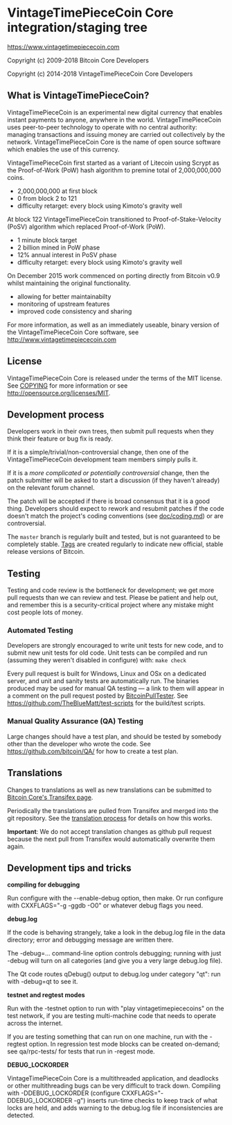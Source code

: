 VintageTimePieceCoin Core integration/staging tree
=====================================

https://www.vintagetimepiececoin.com

Copyright (c) 2009-2018 Bitcoin Core Developers

Copyright (c) 2014-2018 VintageTimePieceCoin Core Developers

What is VintageTimePieceCoin?
----------------

VintageTimePieceCoin is an experimental new digital currency that enables instant payments to
anyone, anywhere in the world. VintageTimePieceCoin uses peer-to-peer technology to operate
with no central authority: managing transactions and issuing money are carried
out collectively by the network. VintageTimePieceCoin Core is the name of open source
software which enables the use of this currency.

VintageTimePieceCoin first started as a variant of Litecoin using Scrypt as
the Proof-of-Work (PoW) hash algorithm to premine total of 2,000,000,000 coins.
 - 2,000,000,000 at first block
 - 0 from block 2 to 121
 - difficulty retarget: every block using Kimoto's gravity well

At block 122 VintageTimePieceCoin transitioned to Proof-of-Stake-Velocity (PoSV)
algorithm which replaced Proof-of-Work (PoW).
 - 1 minute block target
 - 2 billion mined in PoW phase
 - 12% annual interest in PoSV phase
 - difficulty retarget: every block using Kimoto's gravity well

On December 2015 work commenced on porting directly from Bitcoin v0.9 whilst maintaining the original functionality.
 - allowing for better maintainabilty
 - monitoring of upstream features
 - improved code consistency and sharing

For more information, as well as an immediately useable, binary version of
the VintageTimePieceCoin Core software, see http://www.vintagetimepiececoin.com

License
-------

VintageTimePieceCoin Core is released under the terms of the MIT license. See [COPYING](COPYING) for more
information or see http://opensource.org/licenses/MIT.

Development process
-------------------

Developers work in their own trees, then submit pull requests when they think
their feature or bug fix is ready.

If it is a simple/trivial/non-controversial change, then one of the VintageTimePieceCoin
development team members simply pulls it.

If it is a *more complicated or potentially controversial* change, then the patch
submitter will be asked to start a discussion (if they haven't already) on the relevant forum channel.

The patch will be accepted if there is broad consensus that it is a good thing.
Developers should expect to rework and resubmit patches if the code doesn't
match the project's coding conventions (see [doc/coding.md](doc/coding.md)) or are
controversial.

The `master` branch is regularly built and tested, but is not guaranteed to be
completely stable. [Tags](https://github.com/vintagetimepiececoin-project/vintagetimepiececoin/tags) are created
regularly to indicate new official, stable release versions of Bitcoin.

Testing
-------

Testing and code review is the bottleneck for development; we get more pull
requests than we can review and test. Please be patient and help out, and
remember this is a security-critical project where any mistake might cost people
lots of money.

### Automated Testing

Developers are strongly encouraged to write unit tests for new code, and to
submit new unit tests for old code. Unit tests can be compiled and run (assuming they weren't disabled in configure) with: `make check`

Every pull request is built for Windows, Linux and OSx on a dedicated server,
and unit and sanity tests are automatically run. The binaries produced may be
used for manual QA testing — a link to them will appear in a comment on the
pull request posted by [BitcoinPullTester](https://github.com/BitcoinPullTester). See https://github.com/TheBlueMatt/test-scripts
for the build/test scripts.

### Manual Quality Assurance (QA) Testing

Large changes should have a test plan, and should be tested by somebody other
than the developer who wrote the code.
See https://github.com/bitcoin/QA/ for how to create a test plan.

Translations
------------

Changes to translations as well as new translations can be submitted to
[Bitcoin Core's Transifex page](https://www.transifex.com/projects/p/bitcoin/).

Periodically the translations are pulled from Transifex and merged into the git repository. See the
[translation process](doc/translation_process.md) for details on how this works.

**Important**: We do not accept translation changes as github pull request because the next
pull from Transifex would automatically overwrite them again.

Development tips and tricks
---------------------------

**compiling for debugging**

Run configure with the --enable-debug option, then make. Or run configure with
CXXFLAGS="-g -ggdb -O0" or whatever debug flags you need.

**debug.log**

If the code is behaving strangely, take a look in the debug.log file in the data directory;
error and debugging message are written there.

The -debug=... command-line option controls debugging; running with just -debug will turn
on all categories (and give you a very large debug.log file).

The Qt code routes qDebug() output to debug.log under category "qt": run with -debug=qt
to see it.

**testnet and regtest modes**

Run with the -testnet option to run with "play vintagetimepiececoins" on the test network, if you
are testing multi-machine code that needs to operate across the internet.

If you are testing something that can run on one machine, run with the -regtest option.
In regression test mode blocks can be created on-demand; see qa/rpc-tests/ for tests
that run in -regest mode.

**DEBUG_LOCKORDER**

VintageTimePieceCoin Core is a multithreaded application, and deadlocks or other multithreading bugs
can be very difficult to track down. Compiling with -DDEBUG_LOCKORDER (configure
CXXFLAGS="-DDEBUG_LOCKORDER -g") inserts run-time checks to keep track of what locks
are held, and adds warning to the debug.log file if inconsistencies are detected.
